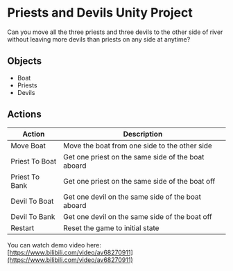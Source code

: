 # Priests and Devils Unity Project

Can you move all the three priests and three devils to the other side of river without leaving more devils than priests on any side at anytime?

## Objects

- Boat
- Priests
- Devils

## Actions

|  Action   | Description  |
|  ----  | ----  |
| Move Boat  | Move the boat from one side to the other side |
| Priest To Boat  | Get one priest on the same side of the boat aboard |
| Priest To Bank  | Get one priest on the same side of the boat off |
| Devil To Boat  | Get one devil on the same side of the boat aboard |
| Devil To Bank  | Get one devil on the same side of the boat off |
| Restart  | Reset the game to initial state|

You can watch demo video here: [https://www.bilibili.com/video/av68270911](https://www.bilibili.com/video/av68270911)